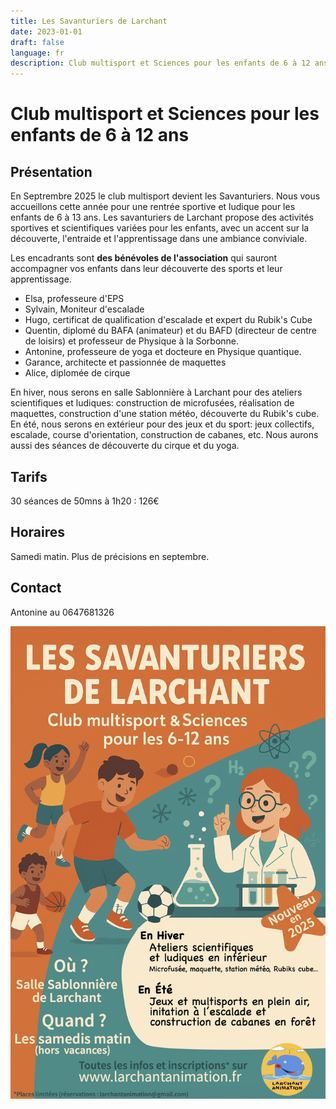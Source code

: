 ```yaml
---
title: Les Savanturiers de Larchant
date: 2023-01-01
draft: false
language: fr
description: Club multisport et Sciences pour les enfants de 6 à 12 ans
---
```

# Club multisport et Sciences pour les enfants de 6 à 12 ans

## Présentation

En Septrembre 2025 le club multisport devient les Savanturiers. Nous vous accueillons cette année pour une rentrée sportive et ludique pour les enfants de 6 à 13 ans.
Les savanturiers de Larchant propose des activités sportives et scientifiques variées pour les enfants, avec un accent sur la découverte, l'entraide et l'apprentissage dans une ambiance conviviale. 


Les encadrants sont **des bénévoles de l'association** qui sauront accompagner vos enfants dans leur découverte des sports et leur apprentissage.
- Elsa, professeure d'EPS
- Sylvain, Moniteur d'escalade
- Hugo, certificat de qualification d'escalade et expert du Rubik's Cube
- Quentin, diplomé du BAFA (animateur) et du BAFD (directeur de centre de loisirs) et professeur de Physique à la Sorbonne.
- Antonine, professeure de yoga et docteure en Physique quantique.
- Garance, architecte et passionnée de maquettes
- Alice, diplomée de cirque

En hiver, nous serons en salle Sablonnière à Larchant pour des ateliers scientifiques et ludiques: construction de microfusées, réalisation de maquettes, construction d'une station météo, découverte du Rubik's cube. En été, nous serons en extérieur pour des jeux et du sport: jeux collectifs, escalade, course d'orientation, construction de cabanes, etc. Nous aurons aussi des séances de découverte du cirque et du yoga.

<!-- <div > 
          <a href="https://larchant-animation.s2.yapla.com/fr/ateliers-enfants-2024-2025-14144" class="items-center px-6 py-3 border border-transparent text-base font-medium rounded-md shadow-sm text-white bg-indigo-500 hover:bg-indigo-800 focus:outline-none focus:ring-2 focus:ring-offset-2 focus:ring-indigo-500 ">
            S'inscrire en ligne
          </a>
          
</div> -->

## Tarifs

30 séances de 50mns à 1h20 : 126€

## Horaires
Samedi matin. Plus de précisions en septembre.

<!-- ## Calendrier des activités
![Calendrier](CML25.png "Calendrier") -->
## Contact
Antonine au 0647681326

![Savanturiers](Affiche.jpg "Savanturiers")